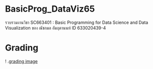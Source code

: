 # BasicProg_DataViz65
รวบรวมงานวิชา SC663401 : Basic Programming for Data Science and Data Visualization ของ ณัชกมล อัมฤตานนท์ ID 633020439-4

# Grading
! .[grading image](grading.jpg)
